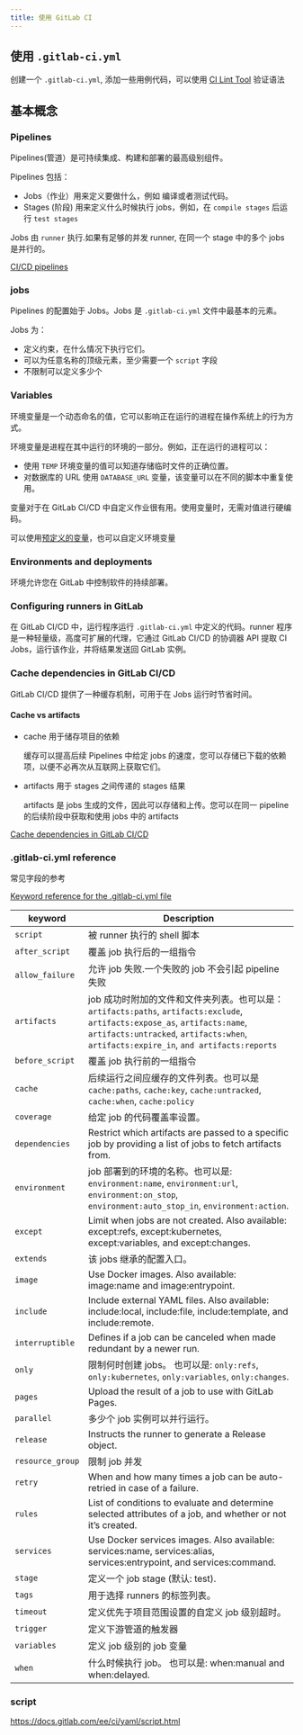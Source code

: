 ```yaml
---
title: 使用 GitLab CI
---
```


## 使用 `.gitlab-ci.yml`

创建一个 `.gitlab-ci.yml`, 添加一些用例代码，可以使用 [CI Lint Tool](https://docs.gitlab.com/ee/ci/lint.html) 验证语法

## 基本概念

### Pipelines

Pipelines(管道）是可持续集成、构建和部署的最高级别组件。

Pipelines 包括：

- Jobs（作业）用来定义要做什么，例如 编译或者测试代码。
- Stages (阶段) 用来定义什么时候执行 jobs，例如，在 `compile stages` 后运行 `test stages`

Jobs 由 `runner` 执行.如果有足够的并发 runner, 在同一个 stage 中的多个 jobs 是并行的。

[CI/CD pipelines](https://docs.gitlab.com/ee/ci/pipelines/)

### jobs

Pipelines 的配置始于 Jobs。Jobs 是 `.gitlab-ci.yml` 文件中最基本的元素。

Jobs 为：

- 定义约束，在什么情况下执行它们。
- 可以为任意名称的顶级元素，至少需要一个 `script` 字段
- 不限制可以定义多少个

### Variables

环境变量是一个动态命名的值，它可以影响正在运行的进程在操作系统上的行为方式。

环境变量是进程在其中运行的环境的一部分。例如，正在运行的进程可以：

- 使用 `TEMP` 环境变量的值可以知道存储临时文件的正确位置。
- 对数据库的 URL 使用 `DATABASE_URL` 变量，该变量可以在不同的脚本中重复使用。

变量对于在 GitLab CI/CD 中自定义作业很有用。使用变量时，无需对值进行硬编码。

可以使用[预定义的变量](https://docs.gitlab.com/ee/ci/variables/predefined_variables.html)，也可以自定义环境变量

### Environments and deployments

环境允许您在 GitLab 中控制软件的持续部署。

### Configuring runners in GitLab

在 GitLab CI/CD 中，运行程序运行 `.gitlab-ci.yml` 中定义的代码。runner 程序是一种轻量级，高度可扩展的代理，它通过 GitLab CI/CD 的协调器 API 提取 CI Jobs，运行该作业，并将结果发送回 GitLab 实例。

### Cache dependencies in GitLab CI/CD

GitLab CI/CD 提供了一种缓存机制，可用于在 Jobs 运行时节省时间。

#### Cache vs artifacts

- cache 用于储存项目的依赖

  缓存可以提高后续 Pipelines 中给定 jobs 的速度，您可以存储已下载的依赖项，以便不必再次从互联网上获取它们。

- artifacts 用于 stages 之间传递的 stages 结果

  artifacts 是 jobs 生成的文件，因此可以存储和上传。您可以在同一 pipeline 的后续阶段中获取和使用 jobs 中的 artifacts

[Cache dependencies in GitLab CI/CD](https://docs.gitlab.com/ee/ci/caching/)

### .gitlab-ci.yml reference

常见字段的参考

[Keyword reference for the .gitlab-ci.yml file](https://docs.gitlab.com/ee/ci/yaml/README.html)

| keyword          | Description                                                                                                                                                                                                          |
| ---------------- | -------------------------------------------------------------------------------------------------------------------------------------------------------------------------------------------------------------------- |
| `script`         | 被 runner 执行的 shell 脚本                                                                                                                                                                                          |
| `after_script`   | 覆盖 job 执行后的一组指令                                                                                                                                                                                            |
| `allow_failure`  | 允许 job 失败.一个失败的 job 不会引起 pipeline 失败                                                                                                                                                                  |
| `artifacts`      | job 成功时附加的文件和文件夹列表。也可以是：`artifacts:paths`, `artifacts:exclude`, `artifacts:expose_as`, `artifacts:name`, `artifacts:untracked`, `artifacts:when`, `artifacts:expire_in`, `and artifacts:reports` |
| `before_script`  | 覆盖 job 执行前的一组指令                                                                                                                                                                                            |
| `cache`          | 后续运行之间应缓存的文件列表。也可以是 `cache:paths`, `cache:key`, `cache:untracked`, `cache:when`, `cache:policy`                                                                                                   |
| `coverage`       | 给定 job 的代码覆盖率设置。                                                                                                                                                                                          |
| `dependencies`   | Restrict which artifacts are passed to a specific job by providing a list of jobs to fetch artifacts from.                                                                                                           |
| `environment`    | job 部署到的环境的名称。也可以是: `environment:name`, `environment:url`, `environment:on_stop`, `environment:auto_stop_in`, `environment:action`.                                                                    |
| `except`         | Limit when jobs are not created. Also available: except:refs, except:kubernetes, except:variables, and except:changes.                                                                                               |
| `extends`        | 该 jobs 继承的配置入口。                                                                                                                                                                                             |
| `image`          | Use Docker images. Also available: image:name and image:entrypoint.                                                                                                                                                  |
| `include`        | Include external YAML files. Also available: include:local, include:file, include:template, and include:remote.                                                                                                      |
| `interruptible`  | Defines if a job can be canceled when made redundant by a newer run.                                                                                                                                                 |
| `only`           | 限制何时创建 jobs。 也可以是: `only:refs`, `only:kubernetes`, `only:variables`, `only:changes`.                                                                                                                      |
| `pages`          | Upload the result of a job to use with GitLab Pages.                                                                                                                                                                 |
| `parallel`       | 多少个 job 实例可以并行运行。                                                                                                                                                                                        |
| `release`        | Instructs the runner to generate a Release object.                                                                                                                                                                   |
| `resource_group` | 限制 job 并发                                                                                                                                                                                                        |
| `retry`          | When and how many times a job can be auto-retried in case of a failure.                                                                                                                                              |
| `rules`          | List of conditions to evaluate and determine selected attributes of a job, and whether or not it’s created.                                                                                                          |
| `services`       | Use Docker services images. Also available: services:name, services:alias, services:entrypoint, and services:command.                                                                                                |
| `stage`          | 定义一个 job stage (默认: test).                                                                                                                                                                                     |
| `tags`           | 用于选择 runners 的标签列表。                                                                                                                                                                                        |
| `timeout`        | 定义优先于项目范围设置的自定义 job 级别超时。                                                                                                                                                                        |
| `trigger`        | 定义下游管道的触发器                                                                                                                                                                                                 |
| `variables`      | 定义 job 级别的 job 变量                                                                                                                                                                                             |
| `when`           | 什么时候执行 job。 也可以是: when:manual and when:delayed.                                                                                                                                                           |

### script

https://docs.gitlab.com/ee/ci/yaml/script.html
